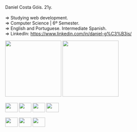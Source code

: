 Daniel Costa Góis. 21y.<br><br>
=> Studying web development. <br>
=> Computer Science | 6º Semester. <br> 
=> English and Portuguese. Intermediate Spanish. <br>
=> LinkedIn: https://www.linkedin.com/in/daniel-g%C3%B3is/

<div>
          
<img height="180cm" src="https://github-readme-stats.vercel.app/api/top-langs/?username=daniboywhy&layout=compact&theme=solarized-light)](https://github.com/anuraghazra/github-readme-stats">
<img height="180cm" src="https://github-readme-stats.vercel.app/api?username=daniboywhy&show_icons=true&theme=solarized-light)](https://github.com/anuraghazra/github-readme-stats">

</div>


<div style="display = inline_block"><br>
<img align="center" height="30" width="40" src="https://cdn.jsdelivr.net/gh/devicons/devicon@latest/icons/python/python-plain.svg" />
<img align="center" height="30" width="40" src="https://cdn.jsdelivr.net/gh/devicons/devicon@latest/icons/php/php-original.svg" />
<img align="center" height="30" width="40" src="https://cdn.jsdelivr.net/gh/devicons/devicon@latest/icons/laravel/laravel-original.svg" />
<img align="center" height="30" width="40" src="https://cdn.jsdelivr.net/gh/devicons/devicon@latest/icons/docker/docker-original.svg" />
<br><br>
<img align="center" height="30" width="40" src="https://cdn.jsdelivr.net/gh/devicons/devicon@latest/icons/html5/html5-plain.svg" />
<img align="center" height="30" width="40" src="https://cdn.jsdelivr.net/gh/devicons/devicon@latest/icons/css3/css3-plain.svg" />
<img align="center" height="30" width="40" src="https://cdn.jsdelivr.net/gh/devicons/devicon@latest/icons/javascript/javascript-plain.svg" />
</div>
